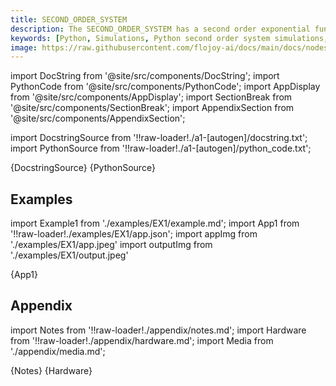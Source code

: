 ```yaml
---
title: SECOND_ORDER_SYSTEM
description: The SECOND_ORDER_SYSTEM has a second order exponential function. This node is designed to be used in a Python loop. The data is appended as the loop progresses and written to memory.
keywords: [Python, Simulations, Python second order system simulations, Exponential function, Second-order system analysis, Flojoy generator nodes, Python simulation tools, System simulation examples, Dynamic system design, Python simulation documentation, Second-order system modeling, Dynamic system analysis in Python]
image: https://raw.githubusercontent.com/flojoy-ai/docs/main/docs/nodes/GENERATORS/SIMULATIONS/SECOND_ORDER_SYSTEM/examples/EX1/output.jpeg
---
```


[//]: # (Custom component imports)

import DocString from '@site/src/components/DocString';
import PythonCode from '@site/src/components/PythonCode';
import AppDisplay from '@site/src/components/AppDisplay';
import SectionBreak from '@site/src/components/SectionBreak';
import AppendixSection from '@site/src/components/AppendixSection';

[//]: # (Docstring)

import DocstringSource from '!!raw-loader!./a1-[autogen]/docstring.txt';
import PythonSource from '!!raw-loader!./a1-[autogen]/python_code.txt';

<DocString>{DocstringSource}</DocString>
<PythonCode GLink='GENERATORS/SIMULATIONS/SECOND_ORDER_SYSTEM/SECOND_ORDER_SYSTEM.py'>{PythonSource}</PythonCode>

<SectionBreak />

[//]: # (Examples)

## Examples

import Example1 from './examples/EX1/example.md';
import App1 from '!!raw-loader!./examples/EX1/app.json';
import appImg from './examples/EX1/app.jpeg'
import outputImg from './examples/EX1/output.jpeg'

<AppDisplay 
    nodeLabel='SECOND_ORDER_SYSTEM'
    appImg={appImg}
    outputImg={outputImg}
    >
    {App1}
</AppDisplay>

<Example1 />

<SectionBreak />

[//]: # (Appendix)

## Appendix

import Notes from '!!raw-loader!./appendix/notes.md';
import Hardware from '!!raw-loader!./appendix/hardware.md';
import Media from './appendix/media.md';

<AppendixSection index={0} folderPath='nodes/GENERATORS/SIMULATIONS/SECOND_ORDER_SYSTEM/appendix/'>{Notes}</AppendixSection>
<AppendixSection index={1} folderPath='nodes/GENERATORS/SIMULATIONS/SECOND_ORDER_SYSTEM/appendix/'>{Hardware}</AppendixSection>
<AppendixSection index={2} folderPath='nodes/GENERATORS/SIMULATIONS/SECOND_ORDER_SYSTEM/appendix/'><Media/></AppendixSection>